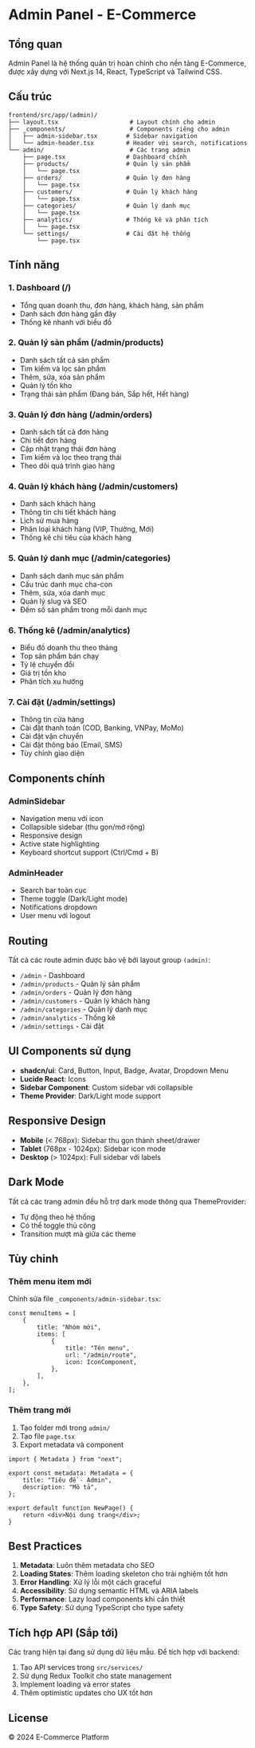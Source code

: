 # Admin Panel - E-Commerce

## Tổng quan

Admin Panel là hệ thống quản trị hoàn chỉnh cho nền tảng E-Commerce, được xây dựng với Next.js 14, React, TypeScript và Tailwind CSS.

## Cấu trúc

```
frontend/src/app/(admin)/
├── layout.tsx                    # Layout chính cho admin
├── _components/                  # Components riêng cho admin
│   ├── admin-sidebar.tsx        # Sidebar navigation
│   └── admin-header.tsx         # Header với search, notifications
└── admin/                        # Các trang admin
    ├── page.tsx                 # Dashboard chính
    ├── products/                # Quản lý sản phẩm
    │   └── page.tsx
    ├── orders/                  # Quản lý đơn hàng
    │   └── page.tsx
    ├── customers/               # Quản lý khách hàng
    │   └── page.tsx
    ├── categories/              # Quản lý danh mục
    │   └── page.tsx
    ├── analytics/               # Thống kê và phân tích
    │   └── page.tsx
    └── settings/                # Cài đặt hệ thống
        └── page.tsx
```

## Tính năng

### 1. Dashboard (/)

- Tổng quan doanh thu, đơn hàng, khách hàng, sản phẩm
- Danh sách đơn hàng gần đây
- Thống kê nhanh với biểu đồ

### 2. Quản lý sản phẩm (/admin/products)

- Danh sách tất cả sản phẩm
- Tìm kiếm và lọc sản phẩm
- Thêm, sửa, xóa sản phẩm
- Quản lý tồn kho
- Trạng thái sản phẩm (Đang bán, Sắp hết, Hết hàng)

### 3. Quản lý đơn hàng (/admin/orders)

- Danh sách tất cả đơn hàng
- Chi tiết đơn hàng
- Cập nhật trạng thái đơn hàng
- Tìm kiếm và lọc theo trạng thái
- Theo dõi quá trình giao hàng

### 4. Quản lý khách hàng (/admin/customers)

- Danh sách khách hàng
- Thông tin chi tiết khách hàng
- Lịch sử mua hàng
- Phân loại khách hàng (VIP, Thường, Mới)
- Thống kê chi tiêu của khách hàng

### 5. Quản lý danh mục (/admin/categories)

- Danh sách danh mục sản phẩm
- Cấu trúc danh mục cha-con
- Thêm, sửa, xóa danh mục
- Quản lý slug và SEO
- Đếm số sản phẩm trong mỗi danh mục

### 6. Thống kê (/admin/analytics)

- Biểu đồ doanh thu theo tháng
- Top sản phẩm bán chạy
- Tỷ lệ chuyển đổi
- Giá trị tồn kho
- Phân tích xu hướng

### 7. Cài đặt (/admin/settings)

- Thông tin cửa hàng
- Cài đặt thanh toán (COD, Banking, VNPay, MoMo)
- Cài đặt vận chuyển
- Cài đặt thông báo (Email, SMS)
- Tùy chỉnh giao diện

## Components chính

### AdminSidebar

- Navigation menu với icon
- Collapsible sidebar (thu gọn/mở rộng)
- Responsive design
- Active state highlighting
- Keyboard shortcut support (Ctrl/Cmd + B)

### AdminHeader

- Search bar toàn cục
- Theme toggle (Dark/Light mode)
- Notifications dropdown
- User menu với logout

## Routing

Tất cả các route admin được bảo vệ bởi layout group `(admin)`:

- `/admin` - Dashboard
- `/admin/products` - Quản lý sản phẩm
- `/admin/orders` - Quản lý đơn hàng
- `/admin/customers` - Quản lý khách hàng
- `/admin/categories` - Quản lý danh mục
- `/admin/analytics` - Thống kê
- `/admin/settings` - Cài đặt

## UI Components sử dụng

- **shadcn/ui**: Card, Button, Input, Badge, Avatar, Dropdown Menu
- **Lucide React**: Icons
- **Sidebar Component**: Custom sidebar với collapsible
- **Theme Provider**: Dark/Light mode support

## Responsive Design

- **Mobile** (< 768px): Sidebar thu gọn thành sheet/drawer
- **Tablet** (768px - 1024px): Sidebar icon mode
- **Desktop** (> 1024px): Full sidebar với labels

## Dark Mode

Tất cả các trang admin đều hỗ trợ dark mode thông qua ThemeProvider:

- Tự động theo hệ thống
- Có thể toggle thủ công
- Transition mượt mà giữa các theme

## Tùy chỉnh

### Thêm menu item mới

Chỉnh sửa file `_components/admin-sidebar.tsx`:

```tsx
const menuItems = [
    {
        title: "Nhóm mới",
        items: [
            {
                title: "Tên menu",
                url: "/admin/route",
                icon: IconComponent,
            },
        ],
    },
];
```

### Thêm trang mới

1. Tạo folder mới trong `admin/`
2. Tạo file `page.tsx`
3. Export metadata và component

```tsx
import { Metadata } from "next";

export const metadata: Metadata = {
    title: "Tiêu đề - Admin",
    description: "Mô tả",
};

export default function NewPage() {
    return <div>Nội dung trang</div>;
}
```

## Best Practices

1. **Metadata**: Luôn thêm metadata cho SEO
2. **Loading States**: Thêm loading skeleton cho trải nghiệm tốt hơn
3. **Error Handling**: Xử lý lỗi một cách graceful
4. **Accessibility**: Sử dụng semantic HTML và ARIA labels
5. **Performance**: Lazy load components khi cần thiết
6. **Type Safety**: Sử dụng TypeScript cho type safety

## Tích hợp API (Sắp tới)

Các trang hiện tại đang sử dụng dữ liệu mẫu. Để tích hợp với backend:

1. Tạo API services trong `src/services/`
2. Sử dụng Redux Toolkit cho state management
3. Implement loading và error states
4. Thêm optimistic updates cho UX tốt hơn

## License

© 2024 E-Commerce Platform
